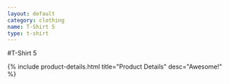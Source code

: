 ```yaml
---
layout: default
category: clothing
name: T-Shirt 5
type: t-shirt
---
```


#T-Shirt 5

{% include product-details.html title="Product Details" desc="Awesome!" %}